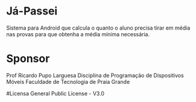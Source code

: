 # Já-Passei
Sistema para Android que calcula o quanto o aluno precisa tirar em média nas provas para que obtenha a média mínima necessária.

# Sponsor
Prof Ricardo Pupo Larguesa
Disciplina de Programação de Dispositivos Móveis
Faculdade de Tecnologia de Praia Grande

#Licensa
General Public License - V3.0
